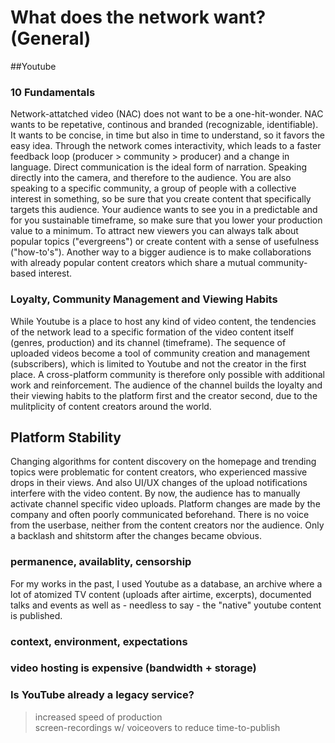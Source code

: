 # What does the network want? (General)


##Youtube

### 10 Fundamentals
Network-attatched video (NAC) does not want to be a one-hit-wonder. NAC wants to be repetative, continous and branded (recognizable, identifiable). It wants to be concise, in time but also in time to understand, so it favors the easy idea.
Through the network comes interactivity, which leads to a faster feedback loop (producer > community > producer) and a change in language. Direct communication is the ideal form of narration. Speaking directly into the camera, and therefore to the audience. You are also speaking to a specific community, a group of people with a collective interest in something, so be sure that you create content that specifically targets this audience. Your audience wants to see you in a predictable and for you sustainable timeframe, so make sure that you lower your production value to a minimum. To attract new viewers you can always talk about popular topics ("evergreens") or create content with a sense of usefulness ("how-to's").
Another way to a bigger audience is to make collaborations with already popular content creators which share a mutual community-based interest.

### Loyalty, Community Management and Viewing Habits
While Youtube is a place to host any kind of video content, the tendencies of the network lead to a specific formation of the video content itself (genres, production) and its channel (timeframe). The sequence of uploaded videos become a tool of community creation and management (subscribers), which is limited to Youtube and not the creator in the first place. A cross-platform community is therefore only possible with additional work and reinforcement. The audience of the channel builds the loyalty and their viewing habits to the platform first and the creator second, due to the mulitplicity of content creators around the world.


## Platform Stability
Changing algorithms for content discovery on the homepage and trending topics were problematic for content creators, who experienced massive drops in their views. And also UI/UX changes of the upload notifications interfere with the video content. By now, the audience has to manually activate channel specific video uploads. 
Platform changes are made by the company and often poorly communicated beforehand. There is no voice from the userbase, neither from the content creators nor the audience. Only a backlash and shitstorm after the changes became obvious.

### permanence, availablity, censorship
For my works in the past, I used Youtube as a database, an archive where a lot of atomized TV content (uploads after airtime, excerpts), documented talks and events as well as - needless to say - the "native" youtube content is published.

### context, environment, expectations
### video hosting is expensive (bandwidth + storage)
### Is YouTube already a legacy service?
> increased speed of production  
> screen-recordings w/ voiceovers to reduce time-to-publish